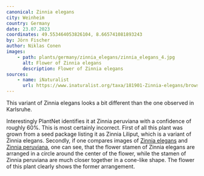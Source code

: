 ```yaml
---
canonical: Zinnia elegans
city: Weinheim
country: Germany
date: 23.07.2023
coordinates: 49.553464053826104, 8.665741081893243
by: Jörn Fischer
author: Niklas Conen
images:
    - path: plants/germany/zinnia_elegans/zinnia_elegans_4.jpg
      alt: Flower of Zinnia elegans
      description: Flower of Zinnia elegans
sources:
    - name: iNaturalist
      url: https://www.inaturalist.org/taxa/181901-Zinnia-elegans/browse_photos?grouping=taxon_id
---
```


This variant of Zinnia elegans looks a bit different than the one observed in Karlsruhe.

Interestingly PlantNet identifies it at Zinnia peruviana with a confidence of roughly 60%. This is most certainly incorrect. First of all this plant was grown from a seed package listing it as Zinnia Liliput, which is a variant of Zinnia elegans. Secondly, if one compares images of <a class="plink" href="https://www.inaturalist.org/taxa/181901-Zinnia-elegans/browse_photos?grouping=taxon_id">Zinnia elegans</a> and <a class="plink" href="https://www.inaturalist.org/taxa/153439-Zinnia-peruviana/browse_photos?grouping=taxon_id">Zinnia peruviana</a>, one can see, that the flower stamen of Zinnia elegans are arranged in a circle around the center of the flower, while the stamen of Zinnia peruviana are much closer together in a cone-like shape. The flower of this plant clearly shows the former arrangement.